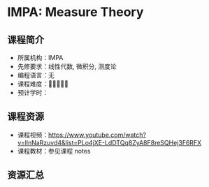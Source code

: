 # IMPA: Measure Theory

## 课程简介

- 所属机构：IMPA
- 先修要求：线性代数, 微积分, 测度论
- 编程语言：无
- 课程难度：🌟🌟🌟🌟🌟
- 预计学时：

## 课程资源

- 课程视频：<https://www.youtube.com/watch?v=llnNaRzuvd4&list=PLo4jXE-LdDTQq8ZyA8F8reSQHej3F6RFX>
- 课程教材：参见课程 notes

## 资源汇总

